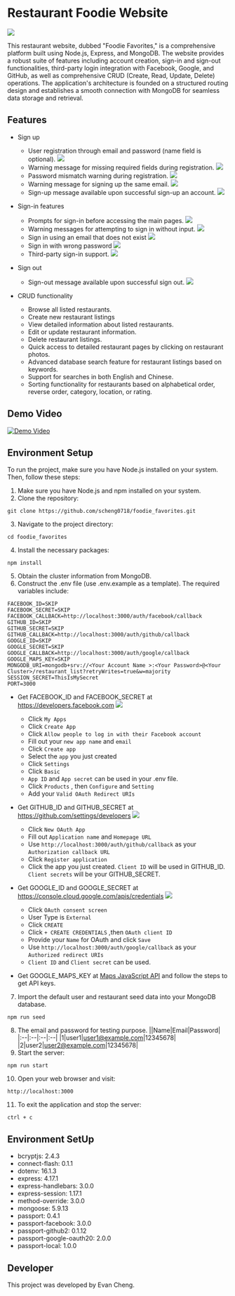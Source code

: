 # Restaurant Foodie Website

![](./screenshots/main_page.png)

This restaurant website, dubbed "Foodie Favorites," is a comprehensive platform built using Node.js, Express, and MongoDB. The website provides a robust suite of features including account creation, sign-in and sign-out functionalities, third-party login integration with Facebook, Google, and GitHub, as well as comprehensive CRUD (Create, Read, Update, Delete) operations. The application's architecture is founded on a structured routing design and establishes a smooth connection with MongoDB for seamless data storage and retrieval.

## Features

- Sign up
  - User registration through email and password (name field is optional).
  ![](./screenshots/sign_up.png)
  - Warning message for missing required fields during registration.
  ![](./screenshots/sign_up_required.png)
  - Password mismatch warning during registration. 
  ![](./screenshots/sign_up_mismatch.png)
  - Warning message for signing up the same email.
  ![](./screenshots/sign_up_registerd.png)
  - Sign-up message available upon successful sign-up an account. 
  ![](./screenshots/sign_up_success.png)
  
- Sign-in features 
  - Prompts for sign-in before accessing the main pages. 
  ![](./screenshots/sign-in_first.png)
  - Warning messages for attempting to sign in without input.
  ![](./screenshots/sign_in_warning.png)
  - Sign in using an email that does not exist
  ![](./screenshots/sign_in_fails.png)
  - Sign in with wrong password
  ![](./screenshots/sign_in_wrong_password.png)
  - Third-party sign-in support.
  ![](./screenshots/third-party_sign_in.png)

- Sign out
  - Sign-out message available upon successful sign out.
  ![](./screenshots/sign_out.png)

- CRUD functionality
  - Browse all listed restaurants.
  - Create new restaurant listings
  - View detailed information about listed restaurants.
  - Edit or update restaurant information.
  - Delete restaurant listings.
  - Quick access to detailed restaurant pages by clicking on restaurant photos.
  - Advanced database search feature for restaurant listings based on keywords.
  - Support for searches in both English and Chinese.
  - Sorting functionality for restaurants based on alphabetical order, reverse order, category, location, or rating.

## Demo Video
[![Demo Video](http://img.youtube.com/vi/DVJOFbQfvtA/0.jpg)](https://youtu.be/DVJOFbQfvtA)

## Environment Setup

To run the project, make sure you have Node.js installed on your system. Then, follow these steps:

1. Make sure you have Node.js and npm installed on your system.
2. Clone the repository:
```
git clone https://github.com/scheng0718/foodie_favorites.git
```
3. Navigate to the project directory: 
```
cd foodie_favorites
```
4. Install the necessary packages: 
```
npm install
```
5. Obtain the cluster information from MongoDB. 
6. Construct the .env file (use .env.example as a template). The required variables include:
```
FACEBOOK_ID=SKIP
FACEBOOK_SECRET=SKIP
FACEBOOK_CALLBACK=http://localhost:3000/auth/facebook/callback
GITHUB_ID=SKIP
GITHUB_SECRET=SKIP
GITHUB_CALLBACK=http://localhost:3000/auth/github/callback
GOOGLE_ID=SKIP
GOOGLE_SECRET=SKIP
GOOGLE_CALLBACK=http://localhost:3000/auth/google/callback
GOOGLE_MAPS_KEY=SKIP
MONGODB_URI=mongodb+srv://<Your Account Name >:<Your Password>@<Your Cluster>/restaurant_list?retryWrites=true&w=majority
SESSION_SECRET=ThisIsMySecret
PORT=3000
```

- Get FACEBOOK_ID and FACEBOOK_SECRET at https://developers.facebook.com
  ![](./screenshots/facebook_login.png)
  - Click ``My Apps`` 
  - Click ``Create App``
  - Click ``Allow people to log in with their Facebook account``
  - Fill out your ``new app name`` and ``email`` 
  - Click ``Create app`` 
  - Select the ``app`` you just created 
  - Click ``Settings``
  - Click ``Basic``
  - ``App ID`` and ``App secret`` can be used in your .env file. 
  - Click ``Products`` , then ``Configure`` and ``Setting`` 
  - Add your ``Valid OAuth Redirect URIs``

- Get GITHUB_ID and GITHUB_SECRET at https://github.com/settings/developers
  ![](./screenshots/github_login.png)
  - Click ``New OAuth App``
  - Fill out ``Application name`` and ``Homepage URL``
  - Use ``http://localhost:3000/auth/github/callback`` as your ``Authorization callback URL``
  - Click ``Register application``
  - Click the app you just created. ``Client ID`` will be used in GITHUB_ID. ``Client secrets`` will be your GITHUB_SECRET.

- Get GOOGLE_ID and GOOGLE_SECRET at https://console.cloud.google.com/apis/credentials
  ![](./screenshots/google_login.png)
  - Click ``OAuth consent screen`` 
  - User Type is ``External`` 
  - Click ``CREATE`` 
  - Click ``+ CREATE CREDENTIALS`` ,then ``OAuth client ID`` 
  - Provide your ``Name`` for OAuth and click ``Save``
  - Use ``http://localhost:3000/auth/google/callback`` as your ``Authorized redirect URIs``
  - ``Client ID`` and ``Client secret`` can be used. 

- Get GOOGLE_MAPS_KEY at [Maps JavaScript API](https://developers.google.com/maps/documentation/javascript/overview?hl=zh-tw) and follow the steps to get API keys.  

7. Import the default user and restaurant seed data into your MongoDB database.
```
npm run seed
```
8. The email and password for testing purpose.
    ||Name|Email|Password|
    |:--|:--|:--|:--|
    |1|user1|user1@example.com|12345678|
    |2|user2|user2@example.com|12345678|
9. Start the server: 
```
npm run start
```
10. Open your web browser and visit: 
```
http://localhost:3000
```
11. To exit the application and stop the server: 
```
ctrl + c
```

## Environment SetUp

- bcryptjs: 2.4.3
- connect-flash: 0.1.1
- dotenv: 16.1.3
- express: 4.17.1
- express-handlebars: 3.0.0
- express-session: 1.17.1
- method-override: 3.0.0
- mongoose: 5.9.13
- passport: 0.4.1
- passport-facebook: 3.0.0
- passport-github2: 0.1.12
- passport-google-oauth20: 2.0.0
- passport-local: 1.0.0


## Developer

This project was developed by Evan Cheng.


